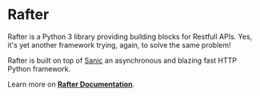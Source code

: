 Rafter
======

Rafter is a Python 3 library providing building blocks for Restfull APIs.
Yes, it's yet another framework trying, again, to solve the same problem!

Rafter is built on top of [Sanic](https://sanic.readthedocs.io/) an
asynchronous and blazing fast HTTP Python framework.

Learn more on **[Rafter Documentation](https://rafter.readthedocs.io/)**.
